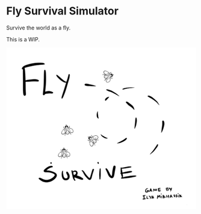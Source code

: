 # Fly Survival Simulator
Survive the world as a fly.

This is a WIP.

![title_screen](img/title_screen.png)